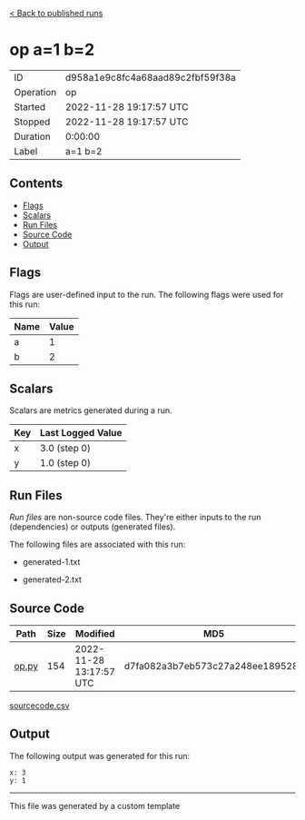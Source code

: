 [< Back to published runs](../README.md)

# op a=1 b=2


|           |                     |
|-----------|---------------------|
| ID        | d958a1e9c8fc4a68aad89c2fbf59f38a        |
| Operation | op |
| Started   | 2022-11-28 19:17:57 UTC   |
| Stopped   | 2022-11-28 19:17:57 UTC   |
| Duration  | 0:00:00      |
| Label     | a=1 b=2     |


## Contents

- [Flags](#flags)
- [Scalars](#scalars)
- [Run Files](#run-files)
- [Source Code](#source-code)
- [Output](#output)

## Flags

Flags are user-defined input to the run. The following flags were used
for this run:

| Name | Value |
|------|-------|
| a | 1 |
| b | 2 |


## Scalars

Scalars are metrics generated during a run.

| Key | Last Logged Value |
|-----|-------------------|
 | x | 3.0 (step 0) |
 | y | 1.0 (step 0) |


## Run Files

*Run files* are non-source code files. They're either inputs to the
run (dependencies) or outputs (generated files).

The following files are associated with this run:


 - generated-1.txt

 - generated-2.txt


## Source Code

| Path | Size | Modified | MD5 |
| ---- | ---- | -------- | --- |
| [op.py](sourcecode/op.py) | 154 | 2022-11-28 13:17:57 UTC | d7fa082a3b7eb573c27a248ee189528e |

[sourcecode.csv](sourcecode.csv)

## Output

The following output was generated for this run:

```
x: 3
y: 1
```
---
This file was generated by a custom template
